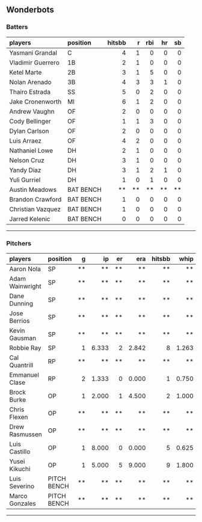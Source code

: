 ## Wonderbots

### Batters

 
|players           |position  | hitsbb|  r| rbi| hr| sb| 
|:-----------------|:---------|------:|--:|---:|--:|--:| 
|Yasmani Grandal   |C         |      4|  1|   0|  0|  0| 
|Vladimir Guerrero |1B        |      2|  1|   0|  0|  0| 
|Ketel Marte       |2B        |      3|  1|   5|  0|  0| 
|Nolan Arenado     |3B        |      4|  3|   3|  1|  0| 
|Thairo Estrada    |SS        |      5|  0|   2|  0|  0| 
|Jake Cronenworth  |MI        |      6|  1|   2|  0|  0| 
|Andrew Vaughn     |OF        |      2|  0|   0|  0|  0| 
|Cody Bellinger    |OF        |      1|  1|   3|  0|  0| 
|Dylan Carlson     |OF        |      2|  0|   0|  0|  0| 
|Luis Arraez       |OF        |      4|  2|   0|  0|  0| 
|Nathaniel Lowe    |DH        |      2|  1|   0|  0|  0| 
|Nelson Cruz       |DH        |      3|  1|   0|  0|  0| 
|Yandy Diaz        |DH        |      3|  1|   2|  1|  0| 
|Yuli Gurriel      |DH        |      1|  0|   1|  0|  0| 
|Austin Meadows    |BAT BENCH |     **| **|  **| **| **| 
|Brandon Crawford  |BAT BENCH |      1|  0|   0|  0|  0| 
|Christian Vazquez |BAT BENCH |      1|  0|   0|  0|  0| 
|Jarred Kelenic    |BAT BENCH |      0|  0|   0|  0|  0| 


* * *

### Pitchers

 
|players         |position    |  g|    ip| er|   era| hitsbb|  whip| so|  w| sv| 
|:---------------|:-----------|--:|-----:|--:|-----:|------:|-----:|--:|--:|--:| 
|Aaron Nola      |SP          | **|    **| **|    **|     **|    **| **| **| **| 
|Adam Wainwright |SP          | **|    **| **|    **|     **|    **| **| **| **| 
|Dane Dunning    |SP          | **|    **| **|    **|     **|    **| **| **| **| 
|Jose Berrios    |SP          | **|    **| **|    **|     **|    **| **| **| **| 
|Kevin Gausman   |SP          | **|    **| **|    **|     **|    **| **| **| **| 
|Robbie Ray      |SP          |  1| 6.333|  2| 2.842|      8| 1.263|  7|  0|  0| 
|Cal Quantrill   |RP          | **|    **| **|    **|     **|    **| **| **| **| 
|Emmanuel Clase  |RP          |  2| 1.333|  0| 0.000|      1| 0.750|  2|  0|  2| 
|Brock Burke     |OP          |  1| 2.000|  1| 4.500|      2| 1.000|  1|  0|  0| 
|Chris Flexen    |OP          | **|    **| **|    **|     **|    **| **| **| **| 
|Drew Rasmussen  |OP          | **|    **| **|    **|     **|    **| **| **| **| 
|Luis Castillo   |OP          |  1| 8.000|  0| 0.000|      5| 0.625|  7|  0|  0| 
|Yusei Kikuchi   |OP          |  1| 5.000|  5| 9.000|      9| 1.800|  4|  0|  0| 
|Luis Severino   |PITCH BENCH | **|    **| **|    **|     **|    **| **| **| **| 
|Marco Gonzales  |PITCH BENCH | **|    **| **|    **|     **|    **| **| **| **| 


* * *


